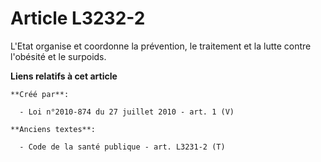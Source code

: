 # Article L3232-2

L'Etat organise et coordonne la prévention, le traitement et la lutte contre l'obésité et le surpoids.

**Liens relatifs à cet article**

	**Créé par**:

	  - Loi n°2010-874 du 27 juillet 2010 - art. 1 (V)

	**Anciens textes**:

	  - Code de la santé publique - art. L3231-2 (T)

